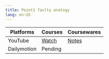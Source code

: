 ```yaml
---
title: Point1 faulty analogy
lang: en-US
---
```


| Platforms   | Courses                                                                                      | Coursewares                                                       |
|-------------|----------------------------------------------------------------------------------------------|-------------------------------------------------------------------|
| YouTube     | [Watch](https://www.youtube.com/watch?v=6czdv_4XTOQ&list=PLm0MFkgiW1Jis_da1JBwEm4ybYwsOHVKi) | [Notes](../../public/writing/139%20Point%20Courses/pdf/Notes.pdf) |
| Dailymotion | Pending                                                                                      |                                                                   |

